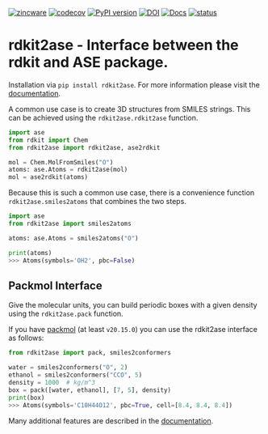 [![zincware](https://img.shields.io/badge/Powered%20by-zincware-darkcyan)](https://github.com/zincware)
[![codecov](https://codecov.io/gh/zincware/rdkit2ase/graph/badge.svg?token=Q0VIN03185)](https://codecov.io/gh/zincware/rdkit2ase)
[![PyPI version](https://badge.fury.io/py/rdkit2ase.svg)](https://badge.fury.io/py/rdkit2ase)
[![DOI](https://zenodo.org/badge/DOI/10.5281/zenodo.15423477.svg)](https://doi.org/10.5281/zenodo.15423477)
[![Docs](https://github.com/zincware/rdkit2ase/actions/workflows/pages.yaml/badge.svg)](https://zincware.github.io/rdkit2ase/)
[![status](https://joss.theoj.org/papers/4c1ec2a0b66ed6baaf3fe93066696d5f/status.svg)](https://joss.theoj.org/papers/4c1ec2a0b66ed6baaf3fe93066696d5f)

# rdkit2ase - Interface between the rdkit and ASE package.

Installation via `pip install rdkit2ase`. For more information please visit the
[documentation](https://zincware.github.io/rdkit2ase/).

A common use case is to create 3D structures from SMILES strings. This can be
achieved using the `rdkit2ase.rdkit2ase` function.

```py
import ase
from rdkit import Chem
from rdkit2ase import rdkit2ase, ase2rdkit

mol = Chem.MolFromSmiles("O")
atoms: ase.Atoms = rdkit2ase(mol)
mol = ase2rdkit(atoms)
```

Because this is such a common use case, there is a convenience function
`rdkit2ase.smiles2atoms` that combines the two steps.

```py
import ase
from rdkit2ase import smiles2atoms

atoms: ase.Atoms = smiles2atoms("O")

print(atoms)
>>> Atoms(symbols='OH2', pbc=False)
```

## Packmol Interface

Give the molecular units, you can build periodic boxes with a given density
using the `rdkit2ase.pack` function.

If you have [packmol](https://github.com/m3g/packmol) (at least `v20.15.0`) you
can use the rdkit2ase interface as follows:

```py
from rdkit2ase import pack, smiles2conformers

water = smiles2conformers("O", 2)
ethanol = smiles2conformers("CCO", 5)
density = 1000  # kg/m^3
box = pack([water, ethanol], [7, 5], density)
print(box)
>>> Atoms(symbols='C10H44O12', pbc=True, cell=[8.4, 8.4, 8.4])
```

Many additional features are described in the
[documentation](https://zincware.github.io/rdkit2ase/).
